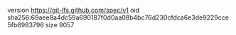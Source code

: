 version https://git-lfs.github.com/spec/v1
oid sha256:69aee8a4dc59a690187f0d0aa08b4bc76d230cfdca6e3de9229cce5fb6983796
size 9057
